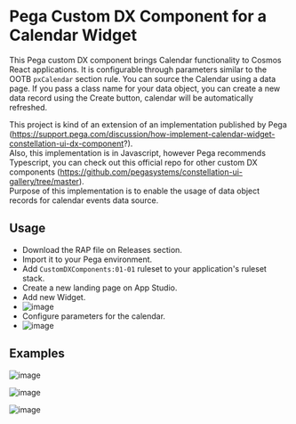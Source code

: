 
# Pega Custom DX Component for a Calendar Widget

This Pega custom DX component brings Calendar functionality to Cosmos React applications. It is configurable through parameters similar to the OOTB `pxCalendar` section rule.
You can source the Calendar using a data page. If you pass a class name for your data object, you can create a new data record using the Create button, calendar will be automatically refreshed.

This project is kind of an extension of an implementation published by Pega (https://support.pega.com/discussion/how-implement-calendar-widget-constellation-ui-dx-component?). </br>
Also, this implementation is in Javascript, however Pega recommends Typescript, you can check out this official repo for other custom DX components (https://github.com/pegasystems/constellation-ui-gallery/tree/master). </br>
Purpose of this implementation is to enable the usage of data object records for calendar events data source.

## Usage

 - Download the RAP file on Releases section.
 - Import it to your Pega environment.
 - Add `CustomDXComponents:01-01` ruleset to your application's ruleset stack.
 - Create a new landing page on App Studio.
 - Add new Widget.
 - ![image](https://github.com/engncnyldz/pega-constellation-calendar/assets/18334895/0e315b1c-01e8-40c7-b519-a4214510f204) </br>
 - Configure parameters for the calendar.
 - ![image](https://github.com/engncnyldz/pega-constellation-calendar/assets/18334895/f2fa38e7-fa6d-41bd-9e20-59a4c7815725)


## Examples
![image](https://github.com/engncnyldz/pega-constellation-calendar/assets/18334895/eea3581b-dd3d-40f0-b2c3-319256effdbe)

![image](https://github.com/engncnyldz/pega-constellation-calendar/assets/18334895/6af46feb-f708-434c-bc93-392e5fc05c4f)

![image](https://github.com/engncnyldz/pega-constellation-calendar/assets/18334895/8a6d392f-7867-4205-b599-885c6d0aa96a)

